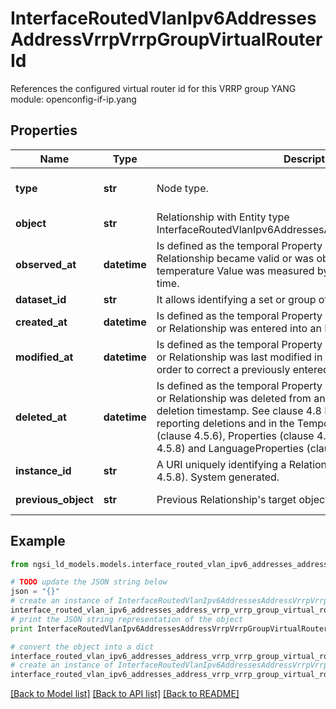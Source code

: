 # InterfaceRoutedVlanIpv6AddressesAddressVrrpVrrpGroupVirtualRouterId

References the configured virtual router id for this VRRP group  YANG module: openconfig-if-ip.yang 

## Properties

Name | Type | Description | Notes
------------ | ------------- | ------------- | -------------
**type** | **str** | Node type.  | [optional] [default to 'Relationship']
**object** | **str** | Relationship with Entity type InterfaceRoutedVlanIpv6AddressesAddressVrrpVrrpGroupConfig. | 
**observed_at** | **datetime** | Is defined as the temporal Property at which a certain Property or Relationship became valid or was observed. For example, a temperature Value was measured by the sensor at this point in time.  | [optional] 
**dataset_id** | **str** | It allows identifying a set or group of target relationship objects.  | [optional] 
**created_at** | **datetime** | Is defined as the temporal Property at which the Entity, Property or Relationship was entered into an NGSI-LD system.  | [optional] [readonly] 
**modified_at** | **datetime** | Is defined as the temporal Property at which the Entity, Property or Relationship was last modified in an NGSI-LD system, e.g. in order to correct a previously entered incorrect value.  | [optional] [readonly] 
**deleted_at** | **datetime** | Is defined as the temporal Property at which the Entity, Property or Relationship was deleted from an NGSI-LD system.  Entity deletion timestamp. See clause 4.8 It is only used in notifications reporting deletions and in the Temporal Representation of Entities (clause 4.5.6), Properties (clause 4.5.7), Relationships (clause 4.5.8) and LanguageProperties (clause 5.2.32).  | [optional] [readonly] 
**instance_id** | **str** | A URI uniquely identifying a Relationship instance (see clause 4.5.8). System generated.  | [optional] [readonly] 
**previous_object** | **str** | Previous Relationship&#39;s target object. Only used in notifications.  | [optional] [readonly] 

## Example

```python
from ngsi_ld_models.models.interface_routed_vlan_ipv6_addresses_address_vrrp_vrrp_group_virtual_router_id import InterfaceRoutedVlanIpv6AddressesAddressVrrpVrrpGroupVirtualRouterId

# TODO update the JSON string below
json = "{}"
# create an instance of InterfaceRoutedVlanIpv6AddressesAddressVrrpVrrpGroupVirtualRouterId from a JSON string
interface_routed_vlan_ipv6_addresses_address_vrrp_vrrp_group_virtual_router_id_instance = InterfaceRoutedVlanIpv6AddressesAddressVrrpVrrpGroupVirtualRouterId.from_json(json)
# print the JSON string representation of the object
print InterfaceRoutedVlanIpv6AddressesAddressVrrpVrrpGroupVirtualRouterId.to_json()

# convert the object into a dict
interface_routed_vlan_ipv6_addresses_address_vrrp_vrrp_group_virtual_router_id_dict = interface_routed_vlan_ipv6_addresses_address_vrrp_vrrp_group_virtual_router_id_instance.to_dict()
# create an instance of InterfaceRoutedVlanIpv6AddressesAddressVrrpVrrpGroupVirtualRouterId from a dict
interface_routed_vlan_ipv6_addresses_address_vrrp_vrrp_group_virtual_router_id_form_dict = interface_routed_vlan_ipv6_addresses_address_vrrp_vrrp_group_virtual_router_id.from_dict(interface_routed_vlan_ipv6_addresses_address_vrrp_vrrp_group_virtual_router_id_dict)
```
[[Back to Model list]](../README.md#documentation-for-models) [[Back to API list]](../README.md#documentation-for-api-endpoints) [[Back to README]](../README.md)


